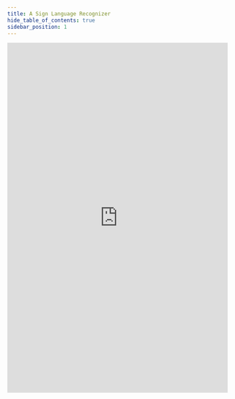 ```yaml
---
title: A Sign Language Recognizer
hide_table_of_contents: true
sidebar_position: 1
---
```


<iframe width="100%" height="800" src="https://htmlpreview.github.io/?https://github.com/saitaiky/Artificial-Intelligence-Nanodegree/blob/3079b039aa66e02e7f44dbd57a6e6cd652a9fa2c/4-A%20Sign%20Language%20Recognizer/asl_recognizer.html" frameBorder="0" allow="accelerometer; autoplay; encrypted-media; gyroscope; picture-in-picture" allowFullScreen></iframe>